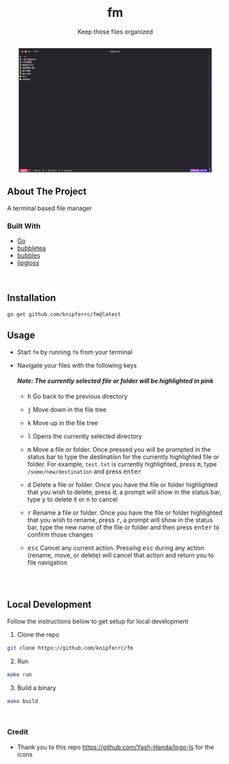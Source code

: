 <p align="center">
  <h1 align="center">fm</h3>

  <p align="center">
    Keep those files organized
  </p>
</p>

<p align="center" style="margin-top: 30px; margin-bottom: 20px;">
  <img src="./assets/screenshot.png" width="450" title="hover text">
</p>

## About The Project

A terminal based file manager

### Built With

- [Go](https://golang.org/)
- [bubbletea](https://github.com/charmbracelet/bubbletea)
- [bubbles](https://github.com/charmbracelet/bubbles)
- [lipgloss](https://github.com/charmbracelet/lipgloss)

<br />

## Installation

```
go get github.com/knipferrc/fm@latest
```

## Usage

- Start `fm` by running `fm` from your terminal
- Navigate your files with the following keys
  <br />

  #### <i>Note: The currently selected file or folder will be highlighted in pink</i>

  - <kbd>h</kbd> Go back to the previous directory

  - <kbd>j</kbd> Move down in the file tree

  - <kbd>k</kbd> Move up in the file tree

  - <kbd>l</kbd> Opens the currently selected directory

  - <kbd>m</kbd> Move a file or folder. Once pressed you will be prompted in the status bar to type the destination for the currently highlighted file or folder. For example, `test.txt` is currently highlighted, press <kbd>m</kbd>, type `/some/new/destination` and press <kbd>enter</kbd>

  - <kbd>d</kbd> Delete a file or folder. Once you have the file or folder highlighted that you wish to delete, press <kbd>d</kbd>, a prompt will show in the status bar, type <kbd>y</kbd> to delete it or <kbd>n</kbd> to cancel

  - <kbd>r</kbd> Rename a file or folder. Once you have the file or folder highlighted that you wish to rename, press <kbd>r</kbd>, a prompt will show in the status bar, type the new name of the file or folder and then press <kbd>enter</kbd> to confirm those changes

  - <kbd>esc</kbd> Cancel any current action. Pressing <kbd>esc</kbd> during any action (rename, move, or delete) will cancel that action and return you to file navigation

<br />
<br />

## Local Development

Follow the instructions below to get setup for local development

1. Clone the repo

```sh
git clone https://github.com/knipferrc/fm
```

2. Run

```sh
make run
```

3. Build a binary

```sh
make build
```

<br />

### Credit

- Thank you to this repo https://github.com/Yash-Handa/logo-ls for the icons
